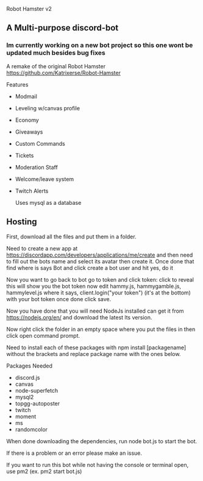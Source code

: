Robot Hamster v2 
## A Multi-purpose discord-bot

### Im currently working on a new bot project so this one wont be updated much besides bug fixes

A remake of the original Robot Hamster https://github.com/Katrixerse/Robot-Hamster

Features
- Modmail
- Leveling w/canvas profile
- Economy
- Giveaways
- Custom Commands
- Tickets
- Moderation Staff
- Welcome/leave system
- Twitch Alerts

  Uses mysql as a database

## Hosting

First, download all the files and put them in a folder.

Need to create a new app at https://discordapp.com/developers/applications/me/create and then need to fill out the bots name and select its avatar then create it. Once done that find where is says Bot and click create a bot user and hit yes, do it

Now you want to go back to bot go to token and click token: click to reveal this will show you the bot token now edit hammy.js, hammygamble.js, hammylevel.js where it says, client.login("your token") (it's at the bottom) with your bot token once done click save.

Now you have done that you will need NodeJs installed can get it from https://nodejs.org/en/ and download the latest lts version.

Now right click the folder in an empty space where you put the files in then click open command prompt.

Need to install each of these packages with npm install [packagename] without the brackets and replace package name with the ones below.

Packages Needed

- discord.js
- canvas
- node-superfetch
- mysql2
- topgg-autoposter
- twitch
- moment
- ms
- randomcolor

When done downloading the dependencies, run node bot.js to start the bot.

If there is a problem or an error please make an issue.

If you want to run this bot while not having the console or terminal open, use pm2 (ex. pm2 start bot.js)
